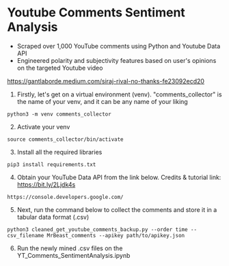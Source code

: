 # Youtube Comments Sentiment Analysis

- Scraped over 1,000 YouTube comments using Python and Youtube Data API
- Engineered polarity and subjectivity features based on user's opinions on the targeted Youtube video

https://gantlaborde.medium.com/siraj-rival-no-thanks-fe23092ecd20

1. Firstly, let's get on a virtual environment (venv). "comments_collector" is the name of your venv, and it can be any name of your liking
```
python3 -m venv comments_collector
```
2. Activate your venv 
```
source comments_collector/bin/activate
```
3. Install all the required libraries
```
pip3 install requirements.txt
```
4. Obtain your YouTube Data API from the link below. Credits & tutorial link: https://bit.ly/2Ljdk4s
```
https://console.developers.google.com/ 
```
5. Next, run the command below to collect the comments and store it in a tabular data format (.csv) 
```
python3 cleaned_get_youtube_comments_backup.py --order time --csv_filename MrBeast_comments --apikey path/to/apikey.json
```
6. Run the newly mined .csv files on the YT_Comments_SentimentAnalysis.ipynb
